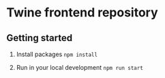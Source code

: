 # Twine frontend repository

## Getting started

1. Install packages
   `npm install`

2. Run in your local development
   `npm run start`
